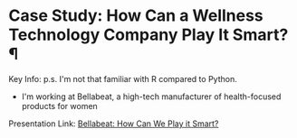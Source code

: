 # Case Study: How Can a Wellness Technology Company Play It Smart?¶
Key Info: p.s. I'm not that familiar with R compared to Python.
- I'm working at Bellabeat, a high-tech manufacturer of health-focused products for women

Presentation Link: [Bellabeat: How Can We Play it Smart?](https://docs.google.com/presentation/d/e/2PACX-1vQ37jwF3sXImdFdRO6lj3yZwqsxyn-nzCBkndP60AFZW-bjX7xMPUpJV2V0KgXKJwjMtSQQo19oekat/pub?start=false&loop=false&delayms=3000)
